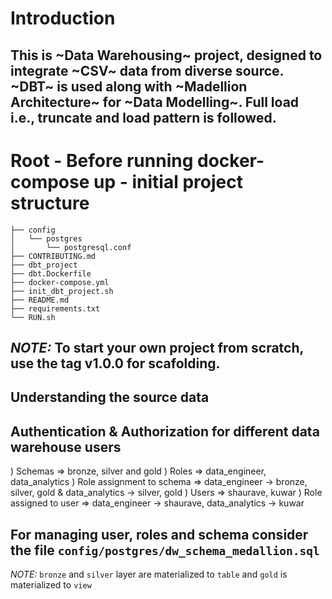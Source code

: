 # Introduction
This is ~Data Warehousing~ project, designed to integrate ~CSV~ data from diverse source. 
~DBT~ is used along with ~Madellion Architecture~ for ~Data Modelling~. Full load i.e.,
truncate and load pattern is followed.
---

# Root - Before running docker-compose up - initial project structure
```
├── config
│   └── postgres
│       └── postgresql.conf
├── CONTRIBUTING.md
├── dbt_project
├── dbt.Dockerfile
├── docker-compose.yml
├── init_dbt_project.sh
├── README.md
├── requirements.txt
└── RUN.sh
```
*NOTE:* To start your own project from scratch, use the tag v1.0.0 for scafolding.
---

## Understanding the source data


## Authentication & Authorization for different data warehouse users
) Schemas => bronze, silver and gold
) Roles => data_engineer, data_analytics
) Role assignment to schema => data_engineer -> bronze, silver, gold & data_analytics -> silver, gold
) Users => shaurave, kuwar
) Role assigned to user => data_engineer -> shaurave, data_analytics -> kuwar

For managing user, roles and schema consider the file `config/postgres/dw_schema_medallion.sql`
---

*NOTE:* `bronze` and `silver` layer are materialized to `table` and `gold` is materialized to `view`